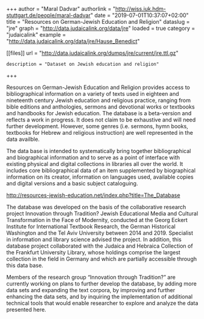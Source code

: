 +++
author = "Maral Dadvar"
authorlink = "http://wiss.iuk.hdm-stuttgart.de/people/maral-dadvar"
date = "2019-07-01T10:37:07+02:00"
title = "Resources on German-Jewish Education and Religion" 
dataslug = "jre"
graph = "http://data.judaicalink.org/data/jre"
loaded = true
category = "judaicalink"
example = "http://data.judaicalink.org/data/jre/Hause_Benedict"


[[files]]
	url = "http://data.judaicalink.org/dumps/jre/current/jre.ttl.gz" 
	
	
	description = "Dataset on Jewish education and religion"
	
	
+++

Resources on German-Jewish Education and Religion provides access to bibliographical information on a variety of texts used in eighteen and nineteenth century Jewish education and religious practice, ranging from bible editions and anthologies, sermons and devotional works or textbooks and handbooks for Jewish education. The database is a beta-version and reflects a work in progress. It does not claim to be exhaustive and will need further development. However, some genres (i.e. sermons, hymn books, textbooks for Hebrew and religious instruction) are well represented in the data availble.

The data base is intended to systematically bring together bibliographical and biographical information and to serve as a point of interface with existing physical and digital collections in libraries all over the world. It includes core bibliographical data of an item supplemented by biographical information on its creator, information on languages used, available copies and digital versions and a basic subject cataloguing.

http://resources-jewish-education.net/index.php?title=The_Database
<!--more-->
The database was developed on the basis of the collaborative research project Innovation through Tradition? Jewish Educational Media and Cultural Transformation in the Face of Modernity, conducted at the Georg Eckert Institute for International Textbook Research, the German Historical Washington and the Tel Aviv University between 2014 and 2019. Specialist in information and library science advised the project. In addition, this database project collaborated with the Judaica and Hebraica Collection of the Frankfurt University Library, whose holdings comprise the largest collection in the field in Germany and which are partially accessible through this data base.

Members of the research group “Innovation through Tradition?” are currently working on plans to further develop the database, by adding more data sets and expanding the text corpora, by improving and further enhancing the data sets, and by inquiring the implementation of additional technical tools that would enable researcher to explore and analyze the data presented here.